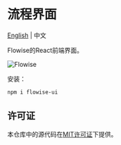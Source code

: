 <!-- markdownlint-disable MD030 -->

# 流程界面

[English](<./README.md>) | 中文

Flowise的React前端界面。

![Flowise](https://github.com/FlowiseAI/Flowise/blob/main/images/flowise.gif?raw=true)

安装：

```bash
npm i flowise-ui
```

## 许可证

本仓库中的源代码在[MIT许可证](https://github.com/FlowiseAI/Flowise/blob/master/LICENSE.md)下提供。